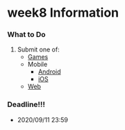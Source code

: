 # week8 Information
### What to Do
1. Submit one of:
    - [Games](https://cs50.harvard.edu/x/2020/tracks/games/)
    - Mobile
      - [Android](https://cs50.harvard.edu/x/2020/tracks/mobile/android/)
      - [iOS](https://cs50.harvard.edu/x/2020/tracks/mobile/ios/)
    - [Web](https://cs50.harvard.edu/x/2020/tracks/web/)

### Deadline!!!
- 2020/09/11 23:59
